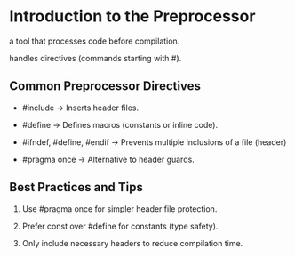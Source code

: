 # Introduction to the Preprocessor

a tool that processes code before compilation.

handles directives (commands starting with #).

## Common Preprocessor Directives

- #include → Inserts header files.

- #define → Defines macros (constants or inline code).

- #ifndef, #define, #endif → Prevents multiple inclusions of a file (header)

- #pragma once → Alternative to header guards.


## Best Practices and Tips

1. Use #pragma once for simpler header file protection.

2. Prefer const over #define for constants (type safety).

3. Only include necessary headers to reduce compilation time.